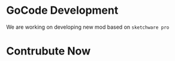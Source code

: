 # GoCode Development
We are working on developing new mod based on `sketchware pro`

# Contrubute Now
